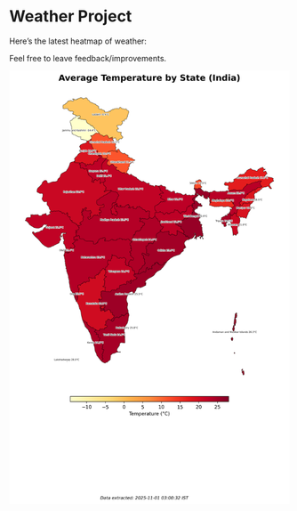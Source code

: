 # Weather Project

Here’s the latest heatmap of weather:

Feel free to leave feedback/improvements.

![India Heatmap](docs/assets/india_heatmap.png?v=052A7A)
